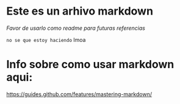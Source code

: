 # Este es un arhivo markdown
  _Favor de usarlo como readme para futuras referencias_

`no se que estoy haciendo` lmoa

# Info sobre como usar markdown aqui:
https://guides.github.com/features/mastering-markdown/
